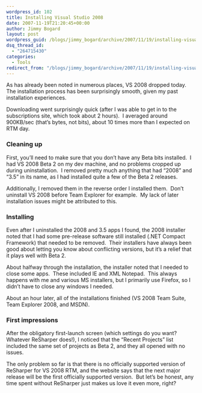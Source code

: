 ```yaml
---
wordpress_id: 102
title: Installing Visual Studio 2008
date: 2007-11-19T21:20:45+00:00
author: Jimmy Bogard
layout: post
wordpress_guid: /blogs/jimmy_bogard/archive/2007/11/19/installing-visual-studio-2008.aspx
dsq_thread_id:
  - "264715430"
categories:
  - Tools
redirect_from: "/blogs/jimmy_bogard/archive/2007/11/19/installing-visual-studio-2008.aspx/"
---
```

As has already been noted in numerous places, VS 2008&nbsp;dropped today.&nbsp; The installation process has been surprisingly smooth, given my past installation experiences.

Downloading went surprisingly quick (after I was able to get in to the subscriptions site, which took about 2 hours).&nbsp; I averaged around 900KB/sec (that&#8217;s bytes, not bits), about 10 times more than I expected on RTM day.

### Cleaning up

First, you&#8217;ll need to make sure that you don&#8217;t have any Beta bits installed.&nbsp; I had VS 2008 Beta 2 on my dev machine, and no problems cropped up during uninstallation.&nbsp; I removed pretty much anything that had &#8220;2008&#8221; and &#8220;3.5&#8221; in its name, as I had installed quite a few of the Beta 2 releases.

Additionally, I removed them in the reverse order I installed them.&nbsp; Don&#8217;t uninstall VS 2008 before Team Explorer for example.&nbsp; My lack of later installation&nbsp;issues might be attributed to this.

### Installing

Even after I uninstalled the 2008 and 3.5 apps I found, the 2008 installer noted that I had some pre-release software still installed (.NET Compact Framework) that needed to be removed.&nbsp; Their installers have always been good about letting you know about conflicting versions, but it&#8217;s a relief that it plays well with Beta 2.

About halfway through the installation, the installer noted that I needed to close some apps.&nbsp; These included IE and XML Notepad.&nbsp; This always happens with me and various MS installers, but I primarily use Firefox, so I didn&#8217;t have to close any windows I needed.

About an hour later, all of the installations finished (VS 2008 Team Suite, Team Explorer 2008, and MSDN).

### First impressions

After the obligatory first-launch screen (which settings do you want?&nbsp; Whatever ReSharper does!), I noticed that the &#8220;Recent Projects&#8221; list included the same set of projects as Beta 2, and they all opened with no issues.

The only problem so far is that there is no officially supported version of ReSharper for VS 2008 RTM, and the website says that the next major release will be the first officially supported version.&nbsp; But let&#8217;s be honest, any time spent without ReSharper just makes us love it even more, right?